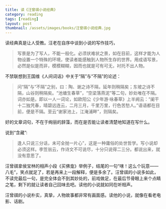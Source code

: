 ```yaml
---
title: 读《汪曾祺小说经典》  
category: reading  
tags: [reading]  
layout: post  
thumbnail: /assets/images/books/汪曾祺小说经典.jpg
---
```



读经典真是让人受教。汪老在自序中谈到小说的写作技巧，

> 写景是为了写人，不能一般化。必须状难状之景，如在目前，这样才能为人物设置一个特殊的环境，使读者能感触到人物所生存的世界。用成语写景，必然是似是而非，模模糊糊，因而也就是可有可无，衬托不出人物。

不禁联想到王国维《人间词话》中关于“隔”与“不隔”的论述：

> 问“隔”与“不隔”之别，曰：陶、谢之诗不隔，延年则稍隔矣；东坡之诗不隔，山谷则稍隔矣。“池塘生春草”，“空梁落燕泥”等二句，妙处唯在不隔。词亦如是。即以一人一词论，如欧阳公《少年游·咏春草》上半阙云：“阑干十二独凭春，晴碧远连云，二月三月，千里万里，行色苦愁人。”语语都在目前，便是不隔。至云“谢家池上，江淹浦畔”，则隔矣。

好的文章词句，不在于绚丽的辞藻，而在是否能让读者清楚地知道在写什么。


说到“含藏”:

> 逢人只说三分话，未可全抛一片心”，这是一种庸俗的处世哲学。写小说却必须这样。李笠翁云，作诗文不可说尽，十分只说得二三分。都说出来，就没有意思了。

汪曾祺拿侯宝林的相声小段《买佛龛》举例子，结尾的一句“嗐！这么个玩意——八毛”，笑点就足了，若是再来上一段解释，便是多余了。汪曾祺的小说多如此，不读完最后一句，是完全体会不到其妙处的，前戏做足，在最后节骨眼上来个点睛之笔，剩下的就让读者自己回味去吧。读他的小说就如同在听相声。

汪曾祺的小说朴实，真挚，人物故事都非常有画面感。读他的小说，就像在看老电影、话剧。
